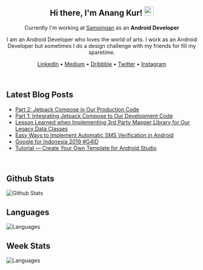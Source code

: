 
<h2 align="center">Hi there, I'm Anang Kur! <img src="https://media.giphy.com/media/hvRJCLFzcasrR4ia7z/giphy.gif" width="25px">
</h2>

<p align="center">Currently I'm working at <a href="https://www.sampingan.co.id">Sampingan</a> as an <b>Android Developer</b></p>

<p align="center">I am an Android Developer who loves the world of arts. I work as an Android Developer but sometimes I do a design challenge with my friends for fill my sparetime.</p>

<p align="center">
    <a href="https://www.linkedin.com/in/anangkur">LinkedIn</a> •
    <a href="https://medium.com/@anangk97">Medium</a> •
    <a href="https://dribbble.com/anangkur">Dribbble</a> •
    <a href="https://twitter.com/anang_kur">Twitter</a> •
    <a href="https://instagram.com/anang.kur">Instagram</a>
</p>
<br>

## Latest Blog Posts
* [Part 2: Jetpack Compose in Our Production Code](https://medium.com/sampingan-tech/part-2-jetpack-compose-in-our-production-code-d17e5a02af4f)
* [Part 1: Integrating Jetpack Compose to Our Development Code](https://medium.com/sampingan-tech/part-1-integrating-jetpack-compose-to-our-development-code-9a9d25c70979)
* [Lesson Learned when Implementing 3rd Party Mapper Library for Our Legacy Data Classes](https://medium.com/sampingan-tech/lesson-learned-when-implementing-3rd-party-mapper-library-for-our-legacy-data-classes-a3c30ad8c7bd)
* [Easy Ways to Implement Automatic SMS Verification in Android](https://medium.com/gits-apps-insight/easy-ways-to-implement-automatic-sms-verification-in-android-2b5d8040afbd)
* [Google for Indonesia 2019 #G4ID](https://medium.com/gits-apps-insight/google-for-indonesia-2019-g4id-30d73471d3ed)
* [Tutorial — Create Your Own Template for Android Studio](https://medium.com/gits-apps-insight/tutorial-create-your-own-template-for-android-studio-1aaa9b4cb18)
<br>

## Github Stats
![Github Stats](https://github-readme-stats.vercel.app/api?username=anangkur&count_private=true&show_icons=true&theme=solarized-dark)

## Languages
![Languages](https://github-readme-stats.vercel.app/api/top-langs/?username=anangkur&layout=compact&count_private=true&theme=solarized-dark)
<br>

## Week Stats
![Languages](https://wakatime.com/share/@anangkur/58f046fe-b4e6-4852-bb12-a5828ac08031.svg)

